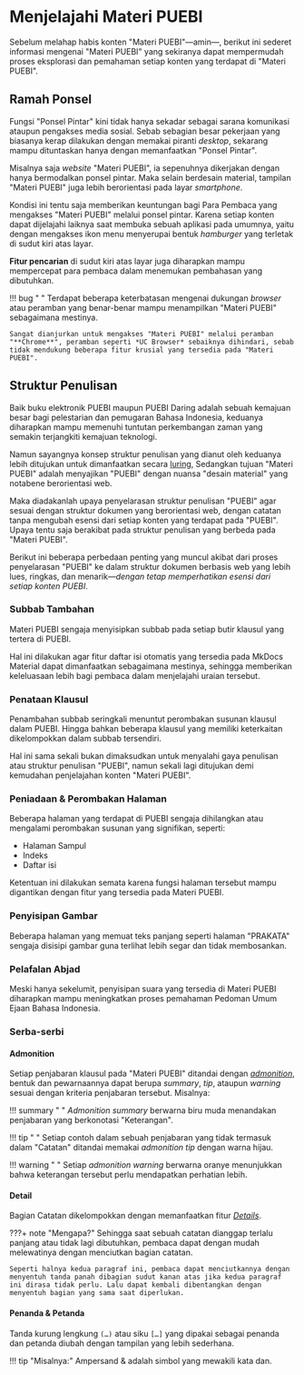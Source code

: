 


# Menjelajahi Materi PUEBI

Sebelum melahap habis konten "Materi PUEBI"—amin—, berikut ini sederet informasi mengenai "Materi PUEBI" yang sekiranya dapat mempermudah proses eksplorasi dan pemahaman setiap konten yang terdapat di "Materi PUEBI".

## Ramah Ponsel

Fungsi "Ponsel Pintar" kini tidak hanya sekadar sebagai sarana komunikasi ataupun pengakses media sosial. Sebab sebagian besar pekerjaan yang biasanya kerap dilakukan dengan memakai piranti *desktop*, sekarang mampu dituntaskan hanya dengan memanfaatkan "Ponsel Pintar".

Misalnya saja *website* "Materi PUEBI", ia sepenuhnya dikerjakan dengan hanya bermodalkan ponsel pintar. Maka selain berdesain material, tampilan "Materi PUEBI" juga lebih berorientasi pada layar *smartphone*.

Kondisi ini tentu saja memberikan keuntungan bagi Para Pembaca yang mengakses "Materi PUEBI" melalui ponsel pintar. Karena setiap konten dapat dijelajahi laiknya saat membuka sebuah aplikasi pada umumnya, yaitu dengan mengakses ikon menu menyerupai bentuk *hamburger* yang terletak di sudut kiri atas layar.

**Fitur pencarian** di sudut kiri atas layar juga diharapkan mampu mempercepat para pembaca dalam menemukan pembahasan yang dibutuhkan.

!!! bug " "
    Terdapat beberapa keterbatasan mengenai dukungan *browser* atau peramban yang benar-benar mampu menampilkan "Materi PUEBI" sebagaimana mestinya.

    Sangat dianjurkan untuk mengakses "Materi PUEBI" melalui peramban "**Chrome**", peramban seperti *UC Browser* sebaiknya dihindari, sebab tidak mendukung beberapa fitur krusial yang tersedia pada "Materi PUEBI".

## Struktur Penulisan

Baik buku elektronik PUEBI maupun PUEBI Daring adalah sebuah kemajuan besar bagi pelestarian dan pemugaran Bahasa Indonesia, keduanya diharapkan mampu memenuhi tuntutan perkembangan zaman yang semakin terjangkiti kemajuan teknologi.

Namun sayangnya konsep struktur penulisan yang dianut oleh keduanya lebih ditujukan untuk dimanfaatkan secara [luring][1], Sedangkan tujuan "Materi PUEBI" adalah menyajikan "PUEBI" dengan nuansa "desain material" yang notabene berorientasi web.

Maka diadakanlah upaya penyelarasan struktur penulisan "PUEBI" agar sesuai dengan struktur dokumen yang berorientasi web, dengan catatan tanpa mengubah esensi dari setiap konten yang terdapat pada "PUEBI". Upaya tentu saja berakibat pada struktur penulisan yang berbeda pada "Materi PUEBI".

Berikut ini beberapa perbedaan penting yang muncul akibat dari proses penyelarasan "PUEBI" ke dalam struktur dokumen berbasis web yang lebih lues, ringkas, dan menarik—*dengan tetap memperhatikan esensi dari setiap konten PUEBI*.

### Subbab Tambahan

Materi PUEBI sengaja menyisipkan subbab pada setiap butir klausul yang tertera di PUEBI.

Hal ini dilakukan agar fitur daftar isi otomatis yang tersedia pada MkDocs Material dapat dimanfaatkan sebagaimana mestinya, sehingga memberikan keleluasaan lebih bagi pembaca dalam menjelajahi uraian tersebut.

### Penataan Klausul

Penambahan subbab seringkali menuntut perombakan susunan klausul dalam PUEBI. Hingga bahkan beberapa klausul yang memiliki keterkaitan dikelompokkan dalam subbab tersendiri.

Hal ini sama sekali bukan dimaksudkan untuk menyalahi gaya penulisan atau struktur penulisan "PUEBI", namun sekali lagi ditujukan demi kemudahan penjelajahan konten "Materi PUEBI".

### Peniadaan & Perombakan Halaman

Beberapa halaman yang terdapat di PUEBI sengaja dihilangkan atau mengalami perombakan susunan yang signifikan, seperti:

* Halaman Sampul
* Indeks
* Daftar isi

Ketentuan ini dilakukan semata karena fungsi halaman tersebut mampu digantikan dengan fitur yang tersedia pada Materi PUEBI.

### Penyisipan Gambar

Beberapa halaman yang memuat teks panjang seperti halaman "PRAKATA" sengaja disisipi gambar guna terlihat lebih segar dan tidak membosankan.

### Pelafalan Abjad

Meski hanya sekelumit, penyisipan suara yang tersedia di Materi PUEBI diharapkan mampu meningkatkan proses pemahaman Pedoman Umum Ejaan Bahasa Indonesia.

### Serba-serbi

#### Admonition

Setiap penjabaran klausul pada "Materi PUEBI" ditandai dengan [*admonition*][2], bentuk dan pewarnaannya dapat berupa *summary*, *tip*, ataupun *warning* sesuai dengan kriteria penjabaran tersebut. Misalnya:

!!! summary " "
    *Admonition summary* berwarna biru muda menandakan penjabaran yang berkonotasi "Keterangan".

!!! tip " "
    Setiap contoh dalam sebuah penjabaran yang tidak termasuk dalam "Catatan" ditandai memakai *admonition tip* dengan warna hijau.

!!! warning " "
    Setiap *admonition warning* berwarna oranye menunjukkan bahwa keterangan tersebut perlu mendapatkan perhatian lebih.

#### Detail

Bagian Catatan dikelompokkan dengan memanfaatkan fitur [*Details*][3].

???+ note "Mengapa?"
    Sehingga saat sebuah catatan dianggap terlalu panjang atau tidak lagi dibutuhkan, pembaca dapat dengan mudah melewatinya dengan menciutkan bagian catatan.

    Seperti halnya kedua paragraf ini, pembaca dapat menciutkannya dengan menyentuh tanda panah dibagian sudut kanan atas jika kedua paragraf ini dirasa tidak perlu. Lalu dapat kembali dibentangkan dengan menyentuh bagian yang sama saat diperlukan.

#### Penanda & Petanda

Tanda kurung lengkung `(…)` atau siku `[…]` yang dipakai sebagai penanda dan petanda diubah dengan tampilan yang lebih sederhana.

!!! tip "Misalnya:"
    Ampersand <span class="penanda">&</span> adalah simbol yang mewakili kata <span class="petanda">dan</span>.

  <!--- Tautan --->

  [1]: https://id.m.wikipedia.org/wiki/Dalam_jaringan_dan_luar_jaringan
  [2]: http://squidfunk.github.io/mkdocs-material/extensions/admonition/
  [3]: http://facelessuser.github.io/pymdown-extensions/extensions/details/
  [4]: https://github.com/mughnimind/materi-puebi/issues/new
  [5]: ../kontribusi/index.md


